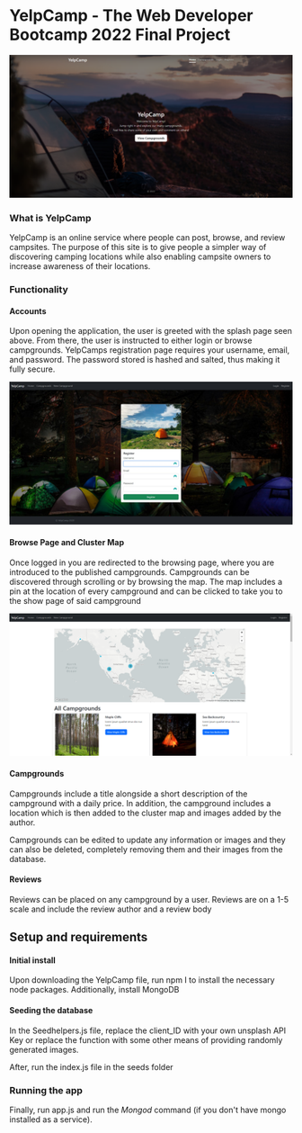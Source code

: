 # YelpCamp - The Web Developer Bootcamp 2022 Final Project
![login](https://github.com/marmanios/YelpCamp/blob/c54293fb1fd4c5d975c633e915874949fb9ef12b/Yelpcamp%20(2).png)
### What is YelpCamp

YelpCamp is an online service where people can post, browse, and review campsites. The purpose of this site is to give people a simpler way of discovering camping locations while also enabling campsite owners to increase awareness of their locations.

### Functionality

#### Accounts

Upon opening the application, the user is greeted with the splash page seen above. From there, the user is instructed to either login or browse campgrounds. YelpCamps registration page requires your username, email, and password. The password stored is hashed and salted, thus making it fully secure.

![login](https://github.com/marmanios/YelpCamp/blob/c54293fb1fd4c5d975c633e915874949fb9ef12b/Yelpcamp%20(4).png)

#### Browse Page and Cluster Map

Once logged in you are redirected to the browsing page, where you are introduced to the published campgrounds. Campgrounds can be discovered through scrolling or by browsing the map. The map includes a pin at the location of every campground and can be clicked to take you to the show page of said campground

![login](https://github.com/marmanios/YelpCamp/blob/c54293fb1fd4c5d975c633e915874949fb9ef12b/Yelpcamp%20(3).png)


#### Campgrounds

Campgrounds include a title alongside a short description of the campground with a daily price. In addition, the campground includes a location which is then added to the cluster map and images added by the author.

Campgrounds can be edited to update any information or images and they can also be deleted, completely removing them and their images from the database.

#### Reviews

Reviews can be placed on any campground by a user. Reviews are on a 1-5 scale and include the review author and a review body


## Setup and requirements


#### Initial install

Upon downloading the YelpCamp file, run npm I to install the necessary node packages. Additionally, install MongoDB

#### Seeding the database

In the Seedhelpers.js file, replace the client_ID with your own unsplash API Key or replace the function with some other means of providing randomly generated images.

After, run the index.js file in the seeds folder

### Running the app

Finally, run app.js and run the *Mongod* command (if you don't have mongo installed as a service).
